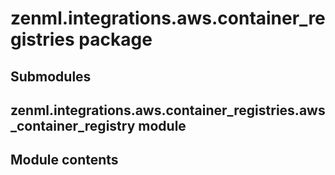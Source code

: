 # zenml.integrations.aws.container_registries package

## Submodules

## zenml.integrations.aws.container_registries.aws_container_registry module

## Module contents
